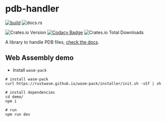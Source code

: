 # pdb-handler

[![build](https://github.com/rvhonorato/pdb-handler/actions/workflows/rust.yml/badge.svg)](https://github.com/rvhonorato/pdb-handler/actions/workflows/rust.yml)
![docs.rs](https://img.shields.io/docsrs/pdb-handler)

![Crates.io Version](https://img.shields.io/crates/v/pdb-handler)
[![Codacy Badge](https://app.codacy.com/project/badge/Grade/12aca094ca6f4bb983128cfe8a89773b)](https://app.codacy.com/gh/rvhonorato/pdb-handler/dashboard?utm_source=gh&utm_medium=referral&utm_content=&utm_campaign=Badge_grade)
![Crates.io Total Downloads](https://img.shields.io/crates/d/pdb-handler)

A library to handle PDB files, [check the docs](https://docs.rs/pdb-handler).

## Web Assembly demo

- Install `wasm-pack`

```text
# install wasm-pack
curl https://rustwasm.github.io/wasm-pack/installer/init.sh -sSf | sh

# install dependencies
cd demo/
npm i

# run
npm run dev
```
